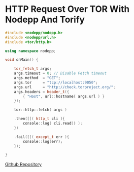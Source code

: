 # HTTP Request Over TOR With Nodepp And Torify 

```cpp
#include <nodepp/nodepp.h>
#include <nodepp/url.h> 
#include <tor/http.h>

using namespace nodepp;

void onMain() {

    tor_fetch_t args;
    args.timeout = 0; // Disable Fetch timeout
    args.method  = "GET";
    args.tor     = "tcp://localhost:9050";
    args.url     = "http://check.torproject.org/";
    args.headers = header_t({
        { "Host", url::hostname( args.url ) }
    });

    tor::http::fetch( args )

    .then([]( http_t cli ){
        console::log( cli.read() );
    })

    .fail([]( except_t err ){
        console::log(err);
    });

}
```

[Github Repository](https://github.com/NodeppOficial/nodepp-torify)